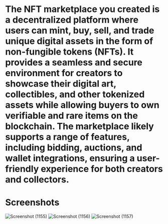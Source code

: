 # The NFT marketplace you created is a decentralized platform where users can mint, buy, sell, and trade unique digital assets in the form of non-fungible tokens (NFTs). It provides a seamless and secure environment for creators to showcase their digital art, collectibles, and other tokenized assets while allowing buyers to own verifiable and rare items on the blockchain. The marketplace likely supports a range of features, including bidding, auctions, and wallet integrations, ensuring a user-friendly experience for both creators and collectors.

# Screenshots




![Screenshot (1155)](https://github.com/user-attachments/assets/69cd6df3-f0bc-4b3c-ac54-9a3c6fc04cac)
![Screenshot (1156)](https://github.com/user-attachments/assets/0432da17-117d-422d-8f66-5287232ad828)
![Screenshot (1157)](https://github.com/user-attachments/assets/b8fae128-94fd-443c-991e-6c5bb37f826a)
